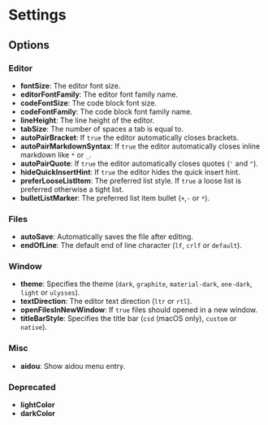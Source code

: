 # Settings

## Options

### Editor

- **fontSize**: The editor font size.
- **editorFontFamily**: The editor font family name.
- **codeFontSize**: The code block font size.
- **codeFontFamily**: The code block font family name.
- **lineHeight**: The line height of the editor.
- **tabSize**: The number of spaces a tab is equal to.
- **autoPairBracket**: If `true` the editor automatically closes brackets.
- **autoPairMarkdownSyntax**: If `true` the editor automatically closes inline markdown like `*` or `_`.
- **autoPairQuote**:  If `true` the editor automatically closes quotes (`'` and `"`).
- **hideQuickInsertHint**: If `true` the editor hides the quick insert hint.
- **preferLooseListItem**: The preferred list style. If `true` a loose list is preferred otherwise a tight list.
- **bulletListMarker**: The preferred list item bullet (`+`,`-` or `*`).

### Files

- **autoSave**: Automatically saves the file after editing.
- **endOfLine**: The default end of line character (`lf`, `crlf` or `default`).

### Window

- **theme**: Specifies the theme (`dark`, `graphite`, `material-dark`, `one-dark`, `light` or `ulysses`).
- **textDirection**: The editor text direction (`ltr` or `rtl`).
- **openFilesInNewWindow**: If `true` files should opened in a new window.
- **titleBarStyle**: Specifies the title bar (`csd` (macOS only), `custom` or `native`).

### Misc

- **aidou**: Show aidou menu entry.

### Deprecated

- **lightColor**
- **darkColor**
